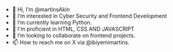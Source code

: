 - 👋 Hi, I’m @martinsAkin
- 👀 I’m interested in Cyber Security and Frontend Development
- 🌱 I’m currently learning Python.
- 💫 I'm proficient in HTML, CSS AND JAVASCRIPT
- 💞️ I’m looking to collaborate on frontend projects.
- 📫 How to reach me on X via @ibiyemimartins.

<!---
martinsAkin/martinsAkin is a ✨ special ✨ repository because its `README.md` (this file) appears on your GitHub profile.
You can click the Preview link to take a look at your changes.
--->
